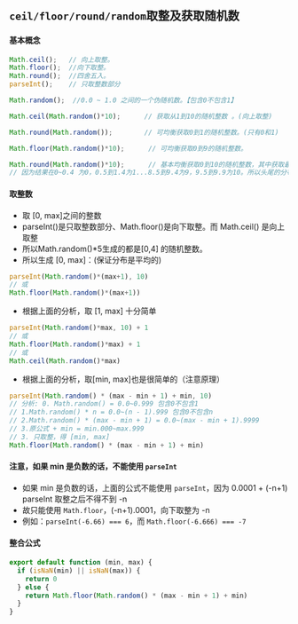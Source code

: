 ## `ceil/floor/round/random`取整及获取随机数

#### 基本概念

```js
Math.ceil();   // 向上取整。
Math.floor();  //向下取整。
Math.round();  //四舍五入。
parseInt();    // 只取整数部分

Math.random();  //0.0 ~ 1.0 之间的一个伪随机数。【包含0不包含1】

Math.ceil(Math.random()*10);      // 获取从1到10的随机整数 。(向上取整)

Math.round(Math.random());        // 可均衡获取0到1的随机整数。(只有0和1)

Math.floor(Math.random()*10);      // 可均衡获取0到9的随机整数。

Math.round(Math.random()*10);      // 基本均衡获取0到10的随机整数，其中获取最小值0和最大值10的几率少一半。
// 因为结果在0~0.4 为0，0.5到1.4为1...8.5到9.4为9，9.5到9.9为10。所以头尾的分布区间只有其他数字的一半。
````

#### 取整数

* 取 [0, max]之间的整数
* parseInt()是只取整数部分、Math.floor()是向下取整。而 Math.ceil() 是向上取整
* 所以Math.random()*5生成的都是[0,4] 的随机整数。
* 所以生成 [0, max]：(保证分布是平均的)
```js
parseInt(Math.random()*(max+1), 10)
// 或
Math.floor(Math.random()*(max+1))
```

* 根据上面的分析，取 [1, max] 十分简单
```js
parseInt(Math.random()*max, 10) + 1
// 或
Math.floor(Math.random()*max) + 1
// 或
Math.ceil(Math.random()*max)
```

* 根据上面的分析，取[min, max]也是很简单的（注意原理）

```js
parseInt(Math.random() * (max - min + 1) + min, 10)
// 分析: 0. Math.random() = 0.0~0.999 包含0不包含1
// 1.Math.random() * n = 0.0~(n - 1).999 包含0不包含n
// 2.Math.random() * (max - min + 1) = 0.0~(max - min + 1).9999
// 3.原公式 + min = min.000~max.999
// 3. 只取整，得 [min, max]
Math.floor(Math.random() * (max - min + 1) + min)
```


#### 注意，如果 min 是负数的话，不能使用 `parseInt`

* 如果 min 是负数的话，上面的公式不能使用 `parseInt`，因为 0.0001 + (-n+1) parseInt 取整之后不得不到 -n
* 故只能使用 `Math.floor`，(-n+1).0001，向下取整为 -n
* 例如：`parseInt(-6.66) === 6`，而 `Math.floor(-6.666) === -7 `

#### 整合公式

```js
export default function (min, max) {
  if (isNaN(min) || isNaN(max)) {
    return 0
  } else {
    return Math.floor(Math.random() * (max - min + 1) + min)
  }
}
```

